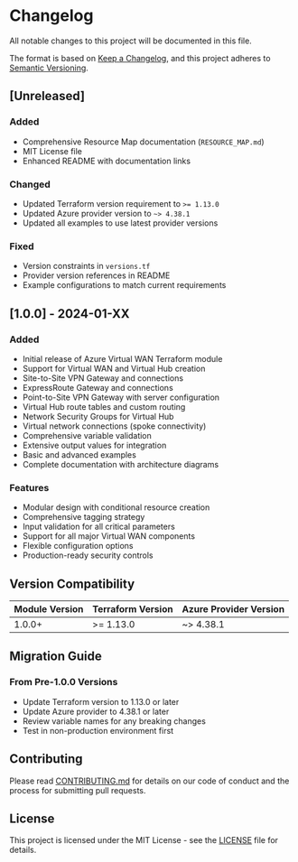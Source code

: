 # Changelog

All notable changes to this project will be documented in this file.

The format is based on [Keep a Changelog](https://keepachangelog.com/en/1.0.0/),
and this project adheres to [Semantic Versioning](https://semver.org/spec/v2.0.0.html).

## [Unreleased]

### Added
- Comprehensive Resource Map documentation (`RESOURCE_MAP.md`)
- MIT License file
- Enhanced README with documentation links

### Changed
- Updated Terraform version requirement to `>= 1.13.0`
- Updated Azure provider version to `~> 4.38.1`
- Updated all examples to use latest provider versions

### Fixed
- Version constraints in `versions.tf`
- Provider version references in README
- Example configurations to match current requirements

## [1.0.0] - 2024-01-XX

### Added
- Initial release of Azure Virtual WAN Terraform module
- Support for Virtual WAN and Virtual Hub creation
- Site-to-Site VPN Gateway and connections
- ExpressRoute Gateway and connections
- Point-to-Site VPN Gateway with server configuration
- Virtual Hub route tables and custom routing
- Network Security Groups for Virtual Hub
- Virtual network connections (spoke connectivity)
- Comprehensive variable validation
- Extensive output values for integration
- Basic and advanced examples
- Complete documentation with architecture diagrams

### Features
- Modular design with conditional resource creation
- Comprehensive tagging strategy
- Input validation for all critical parameters
- Support for all major Virtual WAN components
- Flexible configuration options
- Production-ready security controls

## Version Compatibility

| Module Version | Terraform Version | Azure Provider Version |
|----------------|-------------------|------------------------|
| 1.0.0+         | >= 1.13.0         | ~> 4.38.1              |

## Migration Guide

### From Pre-1.0.0 Versions
- Update Terraform version to 1.13.0 or later
- Update Azure provider to 4.38.1 or later
- Review variable names for any breaking changes
- Test in non-production environment first

## Contributing

Please read [CONTRIBUTING.md](CONTRIBUTING.md) for details on our code of conduct and the process for submitting pull requests.

## License

This project is licensed under the MIT License - see the [LICENSE](LICENSE) file for details. 